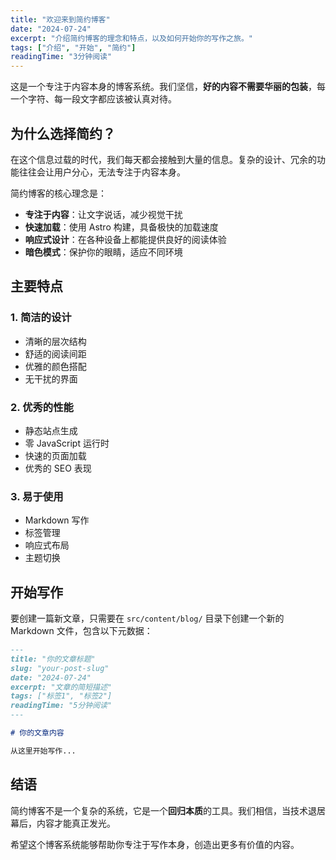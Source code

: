 ```yaml
---
title: "欢迎来到简约博客"
date: "2024-07-24"
excerpt: "介绍简约博客的理念和特点，以及如何开始你的写作之旅。"
tags: ["介绍", "开始", "简约"]
readingTime: "3分钟阅读"
---
```



这是一个专注于内容本身的博客系统。我们坚信，**好的内容不需要华丽的包装**，每一个字符、每一段文字都应该被认真对待。

## 为什么选择简约？

在这个信息过载的时代，我们每天都会接触到大量的信息。复杂的设计、冗余的功能往往会让用户分心，无法专注于内容本身。

简约博客的核心理念是：

- **专注于内容**：让文字说话，减少视觉干扰
- **快速加载**：使用 Astro 构建，具备极快的加载速度
- **响应式设计**：在各种设备上都能提供良好的阅读体验
- **暗色模式**：保护你的眼睛，适应不同环境

## 主要特点

### 1. 简洁的设计

- 清晰的层次结构
- 舒适的阅读间距
- 优雅的颜色搭配
- 无干扰的界面

### 2. 优秀的性能

- 静态站点生成
- 零 JavaScript 运行时
- 快速的页面加载
- 优秀的 SEO 表现

### 3. 易于使用

- Markdown 写作
- 标签管理
- 响应式布局
- 主题切换

## 开始写作

要创建一篇新文章，只需要在 `src/content/blog/` 目录下创建一个新的 Markdown 文件，包含以下元数据：

```markdown
---
title: "你的文章标题"
slug: "your-post-slug"
date: "2024-07-24"
excerpt: "文章的简短描述"
tags: ["标签1", "标签2"]
readingTime: "5分钟阅读"
---

# 你的文章内容

从这里开始写作...
```

## 结语

简约博客不是一个复杂的系统，它是一个**回归本质**的工具。我们相信，当技术退居幕后，内容才能真正发光。

希望这个博客系统能够帮助你专注于写作本身，创造出更多有价值的内容。
